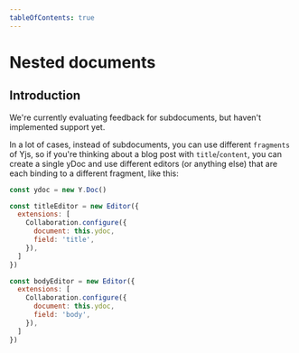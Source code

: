 ```yaml
---
tableOfContents: true
---
```


# Nested documents

## Introduction

We're currently evaluating feedback for subdocuments, but haven't implemented support yet.

In a lot of cases, instead of subdocuments, you can use different `fragments` of Yjs, so
if you're thinking about a blog post with `title`/`content`, you can create a single yDoc and use
different editors (or anything else) that are each binding to a different fragment, like this:

```js
const ydoc = new Y.Doc()

const titleEditor = new Editor({
  extensions: [
    Collaboration.configure({
      document: this.ydoc,
      field: 'title',
    }),
  ]
})

const bodyEditor = new Editor({
  extensions: [
    Collaboration.configure({
      document: this.ydoc,
      field: 'body',
    }),
  ]
})
```

